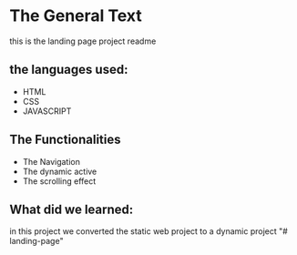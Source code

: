 # The General Text
this is the landing page project readme

## the languages used:
- HTML
- CSS
- JAVASCRIPT
## The Functionalities
- The Navigation
- The dynamic active
- The scrolling effect
## What did we learned:
in this project we converted the static web project to a dynamic project
"# landing-page" 
